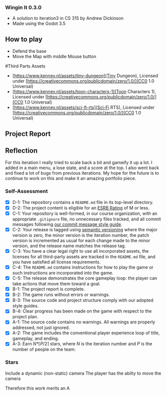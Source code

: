### Wingin It 0.3.0
- A solution to iteration3 in CS 315 by Andrew Dickinson
- Made using the Godot 3.5
## How to play
- Defend the base 
- Move the Map with middle Mouse button

#Third Parts Assets
- [https://www.kenney.nl/assets/tiny-dungeon](Tiny Dungeon), Licensed under [https://creativecommons.org/publicdomain/zero/1.0/](CC0 1.0 Universal)
- [https://www.kenney.nl/assets/toon-characters-1](Toon Characters 1), Licensed under [https://creativecommons.org/publicdomain/zero/1.0/](CC0 1.0 Universal)
- [https://www.kenney.nl/assets/sci-fi-rts](Sci-Fi RTS), Licensed under [https://creativecommons.org/publicdomain/zero/1.0/](CC0 1.0 Universal)

## Project Report 

## Reflection
For this iteration I really tried to scale back a bit and gameify it up a lot. I added in a main menu, a lose state, and a score at the top. I also went back and fixed a lot of bugs from previous iterations. My hope for the future is to continue to work on this and make it an amazing portfolio piece. 

### Self-Assessment
- [X] D-1: The repository contains a <code>README.md</code> file in its top-level directory.
- [X] D-2: The project content is eligible for an <a href="https://www.esrb.org/ratings-guide/">ESRB Rating</a> of M or less.
- [X] C-1: Your repository is well-formed, in our course organization, with an appropriate <code>.gitignore</code> file, no unnecessary files tracked, and all commit messages following <a href="https://cbea.ms/git-commit/">our commit message style guide</a>.
- [X] C-2: Your release is tagged using <a href="https://semver.org/">semantic versioning</a> where the major version is zero, the minor version is the iteration number, the patch version is incremented as usual for each change made to the minor version, and the release name matches the release tag.
- [X] C-3: You have a clear legal right to use all incorporated assets, the licenses for all third-party assets are tracked in the <code>README.md</code> file, and you have satisfied all license requirements.
- [X] C-4: The <code>README.md</code> contains instructions for how to play the game or such instructions are incorporated into the game.
- [X] C-5: The release demonstrates the core gameplay loop: the player can take actions that move them toward a goal.
- [X] B-1: The project report is complete.
- [X] B-2: The game runs without errors or warnings.
- [X] B-3: The source code and project structure comply with our adopted style guides.
- [X] B-4: Clear progress has been made on the game with respect to the project plan.
- [X] A-1: The source code contains no warnings. All warnings are properly addressed, not just ignored.
- [X] A-2: The game includes the conventional player experience loop of title, gameplay, and ending.
- [X] A-3: Earn <em>N</em>*&lceil;<em>P</em>/2&rceil; stars, where <em>N</em> is the iteration number and <em>P</em> is the number of people on the team.

<h3>Stars</h3>
Include a dynamic (non-static) camera
  The player has the abilty to move the camera
 
Therefore this work merits an A
